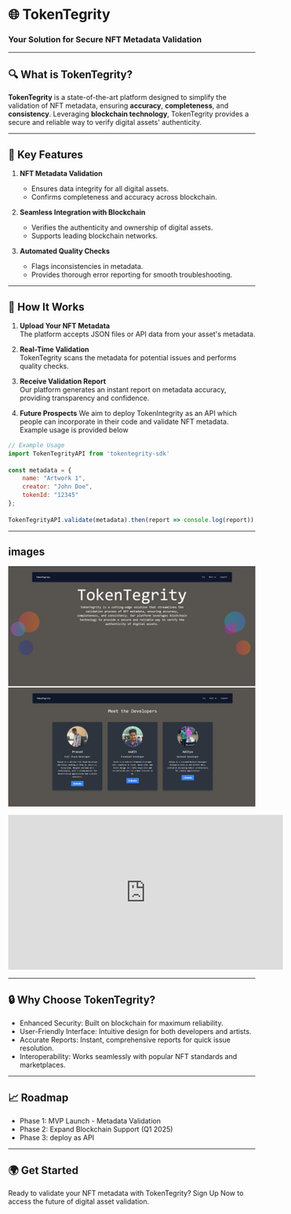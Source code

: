 # 🌐 **TokenTegrity** 

### Your Solution for Secure NFT Metadata Validation

---

## 🔍 **What is TokenTegrity?**

**TokenTegrity** is a state-of-the-art platform designed to simplify the validation of NFT metadata, ensuring **accuracy**, **completeness**, and **consistency**. Leveraging **blockchain technology**, TokenTegrity provides a secure and reliable way to verify digital assets' authenticity.

---

## 🌟 **Key Features**

1. **NFT Metadata Validation**  
   - Ensures data integrity for all digital assets.
   - Confirms completeness and accuracy across blockchain.

2. **Seamless Integration with Blockchain**  
   - Verifies the authenticity and ownership of digital assets.
   - Supports leading blockchain networks.

3. **Automated Quality Checks**  
   - Flags inconsistencies in metadata.
   - Provides thorough error reporting for smooth troubleshooting.

---

## 🚀 **How It Works**

1. **Upload Your NFT Metadata**  
   The platform accepts JSON files or API data from your asset's metadata.

2. **Real-Time Validation**  
   TokenTegrity scans the metadata for potential issues and performs quality checks.

3. **Receive Validation Report**  
   Our platform generates an instant report on metadata accuracy, providing transparency and confidence.

4. **Future Prospects**
   We aim to deploy TokenIntegrity as an API which people can incorporate in their code and validate NFT metadata. Example usage is provided below


```javascript
// Example Usage
import TokenTegrityAPI from 'tokentegrity-sdk'

const metadata = { 
    name: "Artwork 1", 
    creator: "John Doe", 
    tokenId: "12345" 
};

TokenTegrityAPI.validate(metadata).then(report => console.log(report));
```
--- 
## images
![Landing](image.png)
![Meet us](image-1.png)

<iframe 
    width="560" 
    height="315" 
    src="https://www.youtube.com/embed/BC6sBG-seG0" 
    title="YouTube video player" 
    frameborder="0" 
    allow="accelerometer; autoplay; clipboard-write; encrypted-media; gyroscope; picture-in-picture" 
    allowfullscreen>
</iframe>

--- 

## 🔒 Why Choose TokenTegrity?
- Enhanced Security: Built on blockchain for maximum reliability.
- User-Friendly Interface: Intuitive design for both developers and artists.
- Accurate Reports: Instant, comprehensive reports for quick issue resolution.
- Interoperability: Works seamlessly with popular NFT standards and marketplaces.
---

## 📈 Roadmap 
- Phase 1: MVP Launch - Metadata Validation 
- Phase 2: Expand Blockchain Support (Q1 2025)
- Phase 3: deploy as API
---

## 🌍 Get Started
Ready to validate your NFT metadata with TokenTegrity? Sign Up Now to access the future of digital asset validation.

